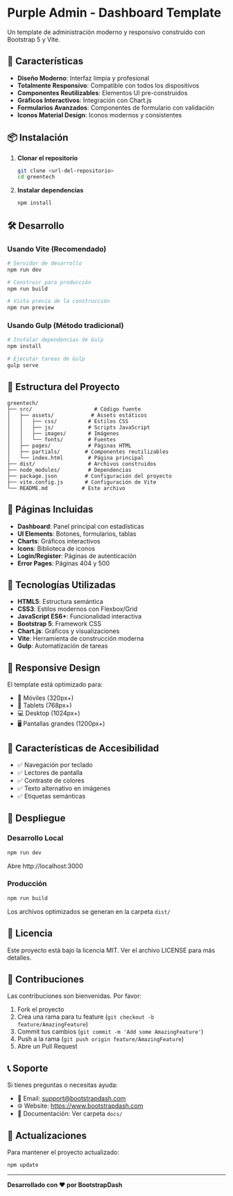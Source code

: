 # Purple Admin - Dashboard Template

Un template de administración moderno y responsivo construido con Bootstrap 5 y Vite.

## 🚀 Características

- **Diseño Moderno**: Interfaz limpia y profesional
- **Totalmente Responsivo**: Compatible con todos los dispositivos
- **Componentes Reutilizables**: Elementos UI pre-construidos
- **Gráficos Interactivos**: Integración con Chart.js
- **Formularios Avanzados**: Componentes de formulario con validación
- **Iconos Material Design**: Iconos modernos y consistentes

## 📦 Instalación

1. **Clonar el repositorio**

   ```bash
   git clone <url-del-repositorio>
   cd greentech
   ```

2. **Instalar dependencias**
   ```bash
   npm install
   ```

## 🛠️ Desarrollo

### Usando Vite (Recomendado)

```bash
# Servidor de desarrollo
npm run dev

# Construir para producción
npm run build

# Vista previa de la construcción
npm run preview
```

### Usando Gulp (Método tradicional)

```bash
# Instalar dependencias de Gulp
npm install

# Ejecutar tareas de Gulp
gulp serve
```

## 📁 Estructura del Proyecto

```
greentech/
├── src/                    # Código fuente
│   ├── assets/            # Assets estáticos
│   │   ├── css/          # Estilos CSS
│   │   ├── js/           # Scripts JavaScript
│   │   ├── images/       # Imágenes
│   │   └── fonts/        # Fuentes
│   ├── pages/            # Páginas HTML
│   ├── partials/        # Componentes reutilizables
│   └── index.html        # Página principal
├── dist/                 # Archivos construidos
├── node_modules/         # Dependencias
├── package.json         # Configuración del proyecto
├── vite.config.js       # Configuración de Vite
└── README.md           # Este archivo
```

## 🎨 Páginas Incluidas

- **Dashboard**: Panel principal con estadísticas
- **UI Elements**: Botones, formularios, tablas
- **Charts**: Gráficos interactivos
- **Icons**: Biblioteca de iconos
- **Login/Register**: Páginas de autenticación
- **Error Pages**: Páginas 404 y 500

## 🔧 Tecnologías Utilizadas

- **HTML5**: Estructura semántica
- **CSS3**: Estilos modernos con Flexbox/Grid
- **JavaScript ES6+**: Funcionalidad interactiva
- **Bootstrap 5**: Framework CSS
- **Chart.js**: Gráficos y visualizaciones
- **Vite**: Herramienta de construcción moderna
- **Gulp**: Automatización de tareas

## 📱 Responsive Design

El template está optimizado para:

- 📱 Móviles (320px+)
- 📱 Tablets (768px+)
- 💻 Desktop (1024px+)
- 🖥️ Pantallas grandes (1200px+)

## 🎯 Características de Accesibilidad

- ✅ Navegación por teclado
- ✅ Lectores de pantalla
- ✅ Contraste de colores
- ✅ Texto alternativo en imágenes
- ✅ Etiquetas semánticas

## 🚀 Despliegue

### Desarrollo Local

```bash
npm run dev
```

Abre http://localhost:3000

### Producción

```bash
npm run build
```

Los archivos optimizados se generan en la carpeta `dist/`

## 📄 Licencia

Este proyecto está bajo la licencia MIT. Ver el archivo LICENSE para más detalles.

## 🤝 Contribuciones

Las contribuciones son bienvenidas. Por favor:

1. Fork el proyecto
2. Crea una rama para tu feature (`git checkout -b feature/AmazingFeature`)
3. Commit tus cambios (`git commit -m 'Add some AmazingFeature'`)
4. Push a la rama (`git push origin feature/AmazingFeature`)
5. Abre un Pull Request

## 📞 Soporte

Si tienes preguntas o necesitas ayuda:

- 📧 Email: support@bootstrapdash.com
- 🌐 Website: https://www.bootstrapdash.com
- 📖 Documentación: Ver carpeta `docs/`

## 🔄 Actualizaciones

Para mantener el proyecto actualizado:

```bash
npm update
```

---

**Desarrollado con ❤️ por BootstrapDash**
